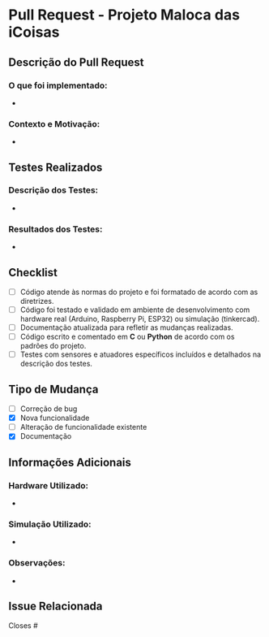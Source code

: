 # Pull Request - Projeto Maloca das iCoisas

## Descrição do Pull Request

### O que foi implementado:
<!-- Implementação de um tutorial para o sensor ultrassônico HC-SR04 com Arduino, incluindo código, diagrama de conexão e instruções detalhadas. -->

- 

### Contexto e Motivação:
<!-- Este tutorial busca facilitar o uso do sensor HC-SR04 para medir distâncias em projetos IoT, servindo como base para aplicações como robótica, automação e monitoramento de proximidade. -->

- 

## Testes Realizados

### Descrição dos Testes:
<!-- Hardware:
Montagem do circuito com Arduino Uno, sensor HC-SR04 e jumpers.
Verificação de alimentação e sinais de controle (pinos TRIG e ECHO).
Software:
Código testado no Arduino IDE, verificando leituras no monitor serial.
Simulação no Tinkercad para avaliar funcionamento sem hardware real.
 -->

- 

### Resultados dos Testes:
<!-- Distâncias foram medidas com precisão em ambientes reais e simulados.
Código executado sem erros ou falhas de compilação.
-->

- 

## Checklist

- [ ] Código atende às normas do projeto e foi formatado de acordo com as diretrizes.
- [ ] Código foi testado e validado em ambiente de desenvolvimento com hardware real (Arduino, Raspberry Pi, ESP32) ou simulação (tinkercad).
- [ ] Documentação atualizada para refletir as mudanças realizadas.
- [ ] Código escrito e comentado em **C** ou **Python** de acordo com os padrões do projeto.
- [ ] Testes com sensores e atuadores específicos incluídos e detalhados na descrição dos testes.

## Tipo de Mudança

- [ ] Correção de bug
- [x] Nova funcionalidade
- [ ] Alteração de funcionalidade existente
- [x] Documentação

## Informações Adicionais

### Hardware Utilizado:
<!-- Arduino Uno
Sensor Ultrassônico HC-SR04
Protoboard e jumpers
 -->

- 

### Simulação Utilizado:
<!-- https://wokwi.com/projects/407047625786887169 -->

-

### Observações:
<!-- Código testado com intervalos de 1 segundo entre medições.
Valores exibidos no monitor serial podem ser ajustados para exibir em unidades diferentes (cm, mm, etc.). -->

- 

## Issue Relacionada

Closes #
